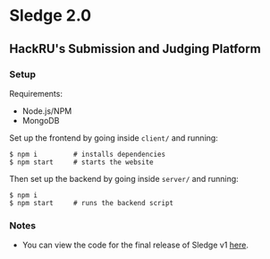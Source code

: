 # Sledge 2.0

## HackRU's Submission and Judging Platform

### Setup

Requirements:

- Node.js/NPM
- MongoDB

Set up the frontend by going inside `client/` and running:

```
$ npm i         # installs dependencies
$ npm start     # starts the website
```

Then set up the backend by going inside `server/` and running:

```
$ npm i
$ npm start     # runs the backend script
```

### Notes

- You can view the code for the final release of Sledge v1 [here](https://github.com/HackRU/sledge/tree/7b25cb098978287fc1078e5dedd9fc5e72cd40a0).
